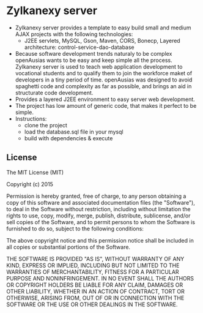 # Zylkanexy server

  * Zylkanexy server provides a template to easy build small and medium AJAX projects with the following technologies:
    * J2EE servlets, MySQL, Gson, Maven, CORS, Bonecp, Layered architecture: control-service-dao-database
  * Because software development trends naturaly to be complex openAusias wants to be easy and keep simple all the process. Zylkanexy server is used to teach web application development to vocational students and to qualify them to join the workforce maket of developers in a tiny period of time. openAusias was designed to avoid spaghetti code and complexity as far as possible, and brings an aid in structurate code development.
  * Provides a layered J2EE environment to easy server web development. 
  * The project has low amount of generic code, that makes it perfect to be simple.
  * Instructions:
    * clone the project
    * load the database.sql file in your mysql
    * build with dependencies & execute

## License

The MIT License (MIT)

Copyright (c) 2015

Permission is hereby granted, free of charge, to any person obtaining a copy
of this software and associated documentation files (the "Software"), to deal
in the Software without restriction, including without limitation the rights
to use, copy, modify, merge, publish, distribute, sublicense, and/or sell
copies of the Software, and to permit persons to whom the Software is
furnished to do so, subject to the following conditions:

The above copyright notice and this permission notice shall be included in
all copies or substantial portions of the Software.

THE SOFTWARE IS PROVIDED "AS IS", WITHOUT WARRANTY OF ANY KIND, EXPRESS OR
IMPLIED, INCLUDING BUT NOT LIMITED TO THE WARRANTIES OF MERCHANTABILITY,
FITNESS FOR A PARTICULAR PURPOSE AND NONINFRINGEMENT. IN NO EVENT SHALL THE
AUTHORS OR COPYRIGHT HOLDERS BE LIABLE FOR ANY CLAIM, DAMAGES OR OTHER
LIABILITY, WHETHER IN AN ACTION OF CONTRACT, TORT OR OTHERWISE, ARISING FROM,
OUT OF OR IN CONNECTION WITH THE SOFTWARE OR THE USE OR OTHER DEALINGS IN
THE SOFTWARE.
